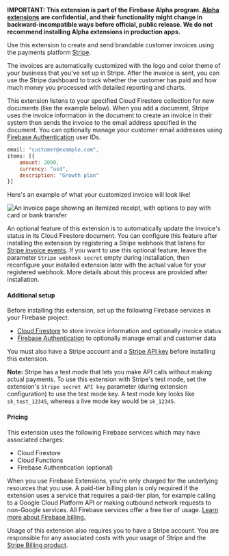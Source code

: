 **IMPORTANT: This extension is part of the Firebase Alpha program. [Alpha extensions](https://accounts.google.com/AccountChooser?service=gerritcodereview&continue=https://dev-partners.googlesource.com/login/samples/firebase/extensions-alpha/) are confidential, and their functionality might change in backward-incompatible ways before official, public release. We do not recommend installing Alpha extensions in production apps.**

Use this extension to create and send brandable customer invoices using the payments platform [Stripe](https://www.stripe.com/).

The invoices are automatically customized with the logo and color theme of your business that you've set up in Stripe. After the invoice is sent, you can use the Stripe dashboard to track whether the customer has paid and how much money you processed with detailed reporting and charts.

This extension listens to your specified Cloud Firestore collection for new documents (like the example below). When you add a document, Stripe uses the invoice information in the document to create an invoice in their system then sends the invoice to the email address specified in the document. You can optionally manage your customer email addresses using [Firebase Authentication](https://firebase.google.com/docs/auth) user IDs. 

```js
email: "customer@example.com",
items: [{
    amount: 2000,
    currency: "usd",
    description: "Growth plan"
}]
```

Here's an example of what your customized invoice will look like!

![An invoice page showing an itemized receipt, with options to pay with card or bank transfer](https://www.gstatic.com/mobilesdk/200421_mobilesdk/hosted-invoice-page.png)

An optional feature of this extension is to automatically update the invoice's status in its Cloud Firestore document. You can configure this feature after installing the extension by registering a Stripe webhook that listens for [Stripe invoice events](https://stripe.com/docs/api/events/types#event_types-invoice.created). If you want to use this optional feature, leave the parameter `Stripe webhook secret` empty during installation, then reconfigure your installed extension later with the actual value for your registered webhook. More details about this process are provided after installation.

#### Additional setup

Before installing this extension, set up the following Firebase services in your Firebase project:

* [Cloud Firestore](https://firebase.google.com/docs/firestore) to store invoice information and optionally invoice status
* [Firebase Authentication](https://firebase.google.com/docs/auth) to optionally manage email and customer data

You must also have a Stripe account and a [Stripe API key](https://dashboard.stripe.com/apikeys) before installing this extension.

**Note:** Stripe has a test mode that lets you make API calls without making actual payments. To use this extension with Stripe's test mode, set the extension's `Stripe secret API key` parameter (during extension configuration) to use the test mode key. A test mode key looks like `sk_test_12345`, whereas a live mode key would be `sk_12345`.

#### Pricing

This extension uses the following Firebase services which may have associated charges:

* Cloud Firestore
* Cloud Functions
* Firebase Authentication (optional)

When you use Firebase Extensions, you're only charged for the underlying resources that you use. A paid-tier billing plan is only required if the extension uses a service that requires a paid-tier plan, for example calling to a Google Cloud Platform API or making outbound network requests to non-Google services. All Firebase services offer a free tier of usage. [Learn more about Firebase billing.](https://firebase.google.com/pricing)

Usage of this extension also requires you to have a Stripe account. You are responsible for any associated costs with your usage of Stripe and the [Stripe Billing product](https://stripe.com/pricing#billing-pricing).
